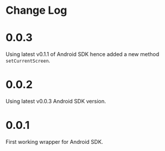 # Change Log

# 0.0.3

Using latest v0.1.1 of Android SDK hence added a new method `setCurrentScreen`.

# 0.0.2

Using latest v0.0.3 Android SDK version.

# 0.0.1

First working wrapper for Android SDK.
